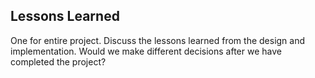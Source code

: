 ## Lessons Learned

One for entire project.
Discuss the lessons learned from the design and implementation. Would we make different decisions after we have completed the project?